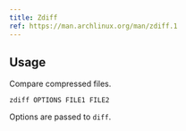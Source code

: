 ```yaml
---
title: Zdiff
ref: https://man.archlinux.org/man/zdiff.1
---
```


## Usage

Compare compressed files.

```shell
zdiff OPTIONS FILE1 FILE2
```

Options are passed to `diff`.
